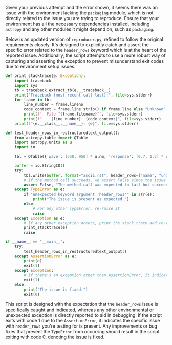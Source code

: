 Given your previous attempt and the error shown, it seems there was an issue with the environment lacking the `packaging` module, which is not directly related to the issue you are trying to reproduce. Ensure that your environment has all the necessary dependencies installed, including `astropy` and any other modules it might depend on, such as `packaging`.

Below is an updated version of `reproducer.py`, refined to follow the original requirements closely. It's designed to explicitly catch and assert the specific error related to the `header_rows` keyword which is at the heart of the reported issue. Additionally, the script attempts to use a more robust way of capturing and asserting the exception to prevent misunderstand exit codes due to environment setup issues.

```python
def print_stacktrace(e: Exception):
    import traceback
    import sys
    tb = traceback.extract_tb(e.__traceback__)
    print("Traceback (most recent call last):", file=sys.stderr)
    for frame in tb:
        line_number = frame.lineno
        code_context = frame.line.strip() if frame.line else "Unknown"
        print(f'  File "{frame.filename}"', file=sys.stderr)
        print(f"    {line_number}: {code_context}", file=sys.stderr)
    print(f"{e.__class__.__name__}: {e}", file=sys.stderr)

def test_header_rows_in_restructuredtext_output():
    from astropy.table import QTable
    import astropy.units as u
    import io

    tbl = QTable({'wave': [350, 950] * u.nm, 'response': [0.7, 1.2] * u.count})

    buffer = io.StringIO()
    try:
        tbl.write(buffer, format="ascii.rst", header_rows=["name", "unit"])
        # If the method call succeeds, we assert False since the issue is expected to be present
        assert False, "The method call was expected to fail but succeeded."
    except TypeError as e:
        if "unexpected keyword argument 'header_rows'" in str(e):
            print("The issue is present as expected.")
        else:
            # For any other TypeError, re-raise it
            raise
    except Exception as e:
        # If any other exception occurs, print the stack trace and re-raise it
        print_stacktrace(e)
        raise

if __name__ == "__main__":
    try:
        test_header_rows_in_restructuredtext_output()
    except AssertionError as e:
        print(e)
        exit(1)
    except Exception:
        # If there's an exception other than AssertionError, it indicates an unexpected failure
        exit(1)
    else:
        print("The issue is fixed.")
        exit(0)
```

This script is designed with the expectation that the `header_rows` issue is specifically caught and indicated, whereas any other environmental or unexpected exception is directly reported to aid in debugging. If the script exits with code 1 due to the `AssertionError`, it indicates the specific issue with `header_rows` you're testing for is present. Any improvements or bug fixes that prevent the `TypeError` from occurring should result in the script exiting with code 0, denoting the issue is fixed.